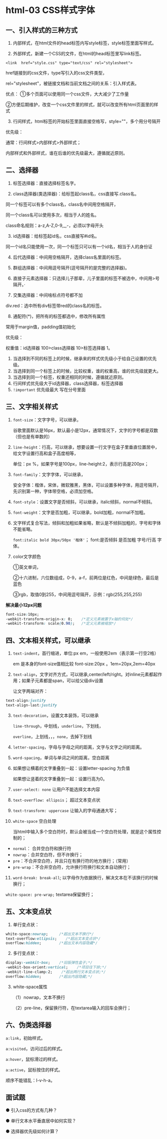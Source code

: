 # html-03 CSS样式字体
## 一、引入样式的三种方式
1. 内部样式，在html文件的head标签内写style标签，style标签里面写样式。

2. 外部样式，新建一个CSS的文件，在html的head标签里写link标签。

`<link  href="style.css" type="text/css" rel="stylesheet"> `

href链接到的css文件，type写引入的css文件类型，

rel="stylesheet"，被链接文档和当前文档之间的关系：引入样式表。

优点： ①多个页面可以使用同一个css文件，大大减少了工作量

②方便后期维护，改变一个css文件里的样式，就可以改变所有html页面里的样式

3. 行间样式，html标签的开始标签里面直接空格写，style=""，多个用分号隔开

优先级：

通常：行间样式>内部样式>外部样式；

内部样式和外部样式，谁在后谁的优先级最大，遵循就近原则。




## 二、选择器
1. 标签选择器：直接选择标签名字。

2. class选择器(类选择器)：给标签起class名，css直接写.class名。

同一个标签可以有多个class名，class名中间用空格隔开，

同一个class名可以使用多次，相当于人的姓名。

class命名规则：a-z,A-Z,0-9,_,-，必须以字母开头

3. id选择器：给标签起id名，css直接写#id名。

同一个id名只能使用一次，同一个标签只可以有一个id名，相当于人的身份证

4. 后代选择器：中间用空格隔开，选择class名里面的标签。

5. 群组选择器：中间用逗号隔开(逗号隔开的是完整的选择器)。

6. 直接子元素选择器：只选择儿子那辈，儿子里面的标签不被选中，中间用>号隔开。·

7. 交集选择器：中间啥标点符号都不加

div.red：选中所有div标签带red的class名的标签。

8. 通配符(*)，把所有的标签都选中，修改所有属性

常用于margin值，padding值初始化

优先级：

权重值：id选择器 100>class选择器 10>标签选择器 1。

1. 当选择到不同的标签上的时候，继承来的样式优先级小于给自己设置的优先级。
2. 当选择到同一个标签上的时候，比较权重，谁的权重高，谁的优先级就更大。
3. 当选择到同一个标签，权重还相同的时候，遵循就近原则。
4. 行间样式优先级大于id选择器，class选择器，标签选择器
5. `!important` 优先级最大 写在分号里面









## 三、文字相关样式
1. `font-size`：文字字号，可以继承，

   谷歌里面默认是16px，默认最小是12px，通常情况下，文字的字号都是双数（但也是有单数的）

2. `line-height`：行高，可以继承，想要设置一行文字在盒子里垂直位置居中，给文字设置行高和盒子高度相等，

   单位：px %，如果字号是100px，line-height:2，表示行高是200px；

3. `font-family`：文字字体，可以继承，

   安全字体：楷体，宋体，微软雅黑，黑体，可以设置多种字体，用逗号隔开，先识别第一种，字体带空格，必须加空格。

4. `font-style`：设置文字是否倾斜，可以继承，italic倾斜，normal不倾斜。

5. `font-weight`：文字是否加粗，可以继承，bold加粗，normal不加粗。

6. 文字样式复合写法，倾斜和加粗如果省略，默认是不倾斜加粗的，字号和字体不能省略。

   `font:italic bold 30px/50px '楷体'`； font:是否倾斜 是否加粗 字号/行高 字体。

7. color文字颜色

   ①英文单词，

   ②十六进制，六位数组成，0-9，a-f，前两位是红色，中间是绿色，最后是蓝色

   ③rgb，取值0到255，中间用逗号隔开，示例：rgb(255,255,255)

**解决最小12px问题**

```css
font-size:10px;          
-webkit-transform-origin-x: 0;    /*定义元素被置于x轴的何处*/
-webkit-transform: scale(0.90);   /*定义元素被缩放*/
```



## 四、文本相关样式，可以继承
1. `text-indent`，首行缩进，单位:px em，一般使用2em（表示第一行空2格）

   em  是本身的font-size值相比较  font-size:20px  。1em=20px,2em=40px

2. `text-align`，文字对齐方式，可以继承,center/left/right。对inline元素都起作用；如果子元素都是span，可以给父级div设置

   让文字两端对齐：

```css
text-align:justify
text-align-last:justify
```
3. `text-decoration`，设置文本装饰，可以继承

   `line-through`，中划线，`underline`，下划线，

   `overline`，上划线，，，`none`，去掉下划线

4. `letter-spacing`，字母与字母之间的距离，文字与文字之间的距离。
5. `word-spacing`，单词与单词之间的距离，空白距离
6. 如果想让横着的文字重叠到一起：设置letter-spacing 为负值

   如果想让竖着的文字重叠到一起：设置行高为0。

7. `user-select: none` 让用户不能选择文本内容
8. `text-overflow: ellipsis`； 超过文本变点状
9. `text-transform: uppercase` 让输入的字母通通大写；

10. `white-space` 空白处理

    当html中输入多个空白符时，默认会被当成一个空白符处理，就是这个属性控制的；

* `normal`： 合并空白符和换行符
* `nowrap`：合并空白符，但不许换行；
* `pre`：不合并空白符，并且只在有换行符的地方换行；（常用）
* `pre-wrap`：不合并空白符，允许换行符换行和文本自动换行；


11. `word-break: break-all`; 以字母作为依据换行，解决文本在不该换行的时候换行；

`white-space: pre-wrap;` textarea保留换行；



## 五、文本变点状

1. 单行变点状：

```css
white-space:nowrap;     /*超出文本不换行*/
text-overflow:ellipsis;    /*超出文本变点状*/
overflow:hidden;        /*超出文本内容隐藏*/
```

2. 多行变点状：

```css
display:-webkit-box;    /*旧版弹性盒子;*/
-webkit-box-orient:vertical;    /*项目往下排;*/
-webkit-line-clamp:2;    /*超出两行文本变点状;*/
overflow:hidden;        /*超出内容隐藏;*/
```

3. white-space属性

   （1）nowrap，文本不换行

   （2）pre-line，保留换行符，在textarea输入的回车会换行；




## 六、伪类选择器
`a:link`，初始样式。

`a:visited`，访问过后的样式。

`a:hover`，鼠标滑过的样式。

`a:active`，鼠标按住的样式。

顺序不能错乱：l-v-h-a。





## 面试题
● 引入css的方式有几种？

● 单行文本水平垂直居中如何实现？

● 选择器优先级如何计算？


